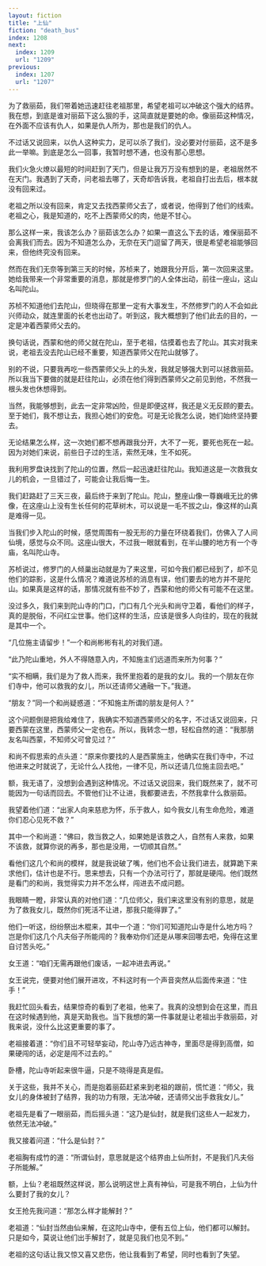 ```yaml
---
layout: fiction
title: "上仙"
fiction: "death_bus"
index: 1208
next:
  index: 1209
  url: "1209"
previous:
  index: 1207
  url: "1207"
---
```

为了救丽茹，我们带着她迅速赶往老祖那里，希望老祖可以冲破这个强大的结界。我在想，到底是谁对丽茹下这么狠的手，这简直就是要她的命。像丽茹这种情况，在外面不应该有仇人，如果是仇人所为，那也是我们的仇人。

不过话又说回来，以仇人这种实力，足可以杀了我们，没必要对付丽茹，这不是多此一举嘛。到底是怎么一回事，我暂时想不通，也没有那心思想。

我们火急火燎以最短的时间赶到了天门，但是让我万万没有想到的是，老祖居然不在天门。我遇到了天奇，问老祖去哪了，天奇却告诉我，老祖自打出去后，根本就没有回来过。

老祖之所以没有回来，肯定又去找西蒙师父去了，或者说，他得到了他们的线索。老祖之心，我是知道的，吃不上西蒙师父的肉，他是不甘心。

那么这样一来，我该怎么办？丽茹该怎么办？如果一直这么下去的话，难保丽茹不会离我们而去。因为不知道怎么办，无奈在天门逗留了两天，很是希望老祖能够回来，但他终究没有回来。

然而在我们无奈等到第三天的时候，苏桢来了，她跟我分开后，第一次回来这里。她给我带来一个非常重要的消息，那就是修罗门的人全体出动，前往一座山，这山名叫陀山。

苏桢不知道他们去陀山，但晓得在那里一定有大事发生，不然修罗门的人不会如此兴师动众，就连里面的长老也出动了。听到这，我大概想到了他们此去的目的，一定是冲着西蒙师父去的。

换句话说，西蒙和他的师父就在陀山，至于老祖，估摸着也去了陀山。其实对我来说，老祖去没去陀山已经不重要，知道西蒙师父在陀山就够了。

别的不说，只要我再吃一些西蒙师父头上的头发，我就足够强大到可以拯救丽茹。所以我当下要做的就是赶往陀山，必须在他们得到西蒙师父之前见到他，不然我一根头发也休想得到。

当然，我能够想到，此去一定非常凶险，但是即便这样，我还是义无反顾的要去。至于她们，我不想让去，我担心她们的安危。可是无论我怎么说，她们始终坚持要去。

无论结果怎么样，这一次她们都不想再跟我分开，大不了一死，要死也死在一起。因为对她们来说，前些日子过的生活，索然无味，生不如死。

我利用罗盘诀找到了陀山的位置，然后一起迅速赶往陀山。我知道这是一次救我女儿的机会，一旦错过了，可能会让我后悔一生。

我们赶路赶了三天三夜，最后终于来到了陀山。陀山，整座山像一尊巍峨无比的佛像，在这座山上没有生长任何的花草树木，可以说是一毛不拔之山，像这样的山真是难得一见。

当我们步入陀山的时候，感觉周围有一股无形的力量在环绕着我们，仿佛入了人间仙境，感觉与众不同。这座山很大，不过我一眼就看到，在半山腰的地方有一个寺庙，名叫陀山寺。

苏桢说过，修罗门的人倾巢出动就是为了来这里，可如今我们都已经到了，却不见他们的踪影，这是什么情况？难道说苏桢的消息有误，他们要去的地方并不是陀山。如果真是这样的话，那情况就有些不妙了，西蒙和他的师父有可能不在这里。

没过多久，我们来到陀山寺的门口，门口有几个光头和尚守卫着，看他们的样子，真的是脱俗，不问红尘世事。他们这样的生活，应该是很多人向往的，现在的我就是其中一个。

“几位施主请留步！”一个和尚彬彬有礼的对我们道。

“此乃陀山重地，外人不得随意入内，不知施主们远道而来所为何事？”

“实不相瞒，我们是为了救人而来，我怀里抱着的是我的女儿。我的一个朋友在你们寺中，他可以救我的女儿，所以还请师父通融一下。”我道。

“朋友？”同一个和尚疑惑道：“不知施主所谓的朋友是何人？”

这个问题倒是把我给难住了，我确实不知道西蒙师父的名字，不过话又说回来，只要西蒙在这里，西蒙师父一定也在。所以，我转念一想，轻松自然的道：“我那朋友名叫西蒙，不知师父可曾见过？”

和尚不假思索的点头道：“原来你要找的人是西蒙施主，他确实在我们寺中，不过他进来之时就说了，无论什么人找他，一律不见，所以还请几位施主回去吧。”

额，我无语了，没想到会遇到这种情况。不过话又说回来，我们既然来了，就不可能因为一句话而回去。不管他们让不让进，我都要进去，不然我拿什么救丽茹。

我望着他们道：“出家人向来慈悲为怀，乐于救人，如今我女儿有生命危险，难道你们忍心见死不救？”

其中一个和尚道：“佛曰，救当救之人，如果她是该救之人，自然有人来救，如果不该救，就算你说的再多，那也是没用，一切顺其自然。”

看他们这几个和尚的模样，就是我说破了嘴，他们也不会让我们进去，就算跪下来求他们，估计也是不行。思来想去，只有一个办法可行了，那就是硬闯。他们既然是看门的和尚，我觉得实力并不怎么样，闯进去不成问题。

我眼睛一瞪，非常认真的对他们道：“几位师父，我们来这里没有别的意思，就是为了救我女儿，既然你们死活不让进，那我只能得罪了。”

他们一听这，纷纷祭出木棍来，其中一个道：“你们可知道陀山寺是什么地方吗？岂是你们这几个凡夫俗子所能闯的？我奉劝你们还是从哪来回哪去吧，免得在这里自讨苦头吃。”

女王道：“咱们无需再跟他们废话，一起冲进去再说。”

女王说完，便要对他们展开进攻，不料这时有一个声音突然从后面传来道：“住手！”

我赶忙回头看去，结果惊奇的看到了老祖，他来了。我真的没想到会在这里，而且在这时候遇到他，真是天助我也。当下我想的第一件事就是让老祖出手救丽茹，对我来说，没什么比这更重要的事了。

老祖接着道：“你们且不可轻举妄动，陀山寺乃远古神寺，里面尽是得到高僧，如果硬闯的话，必定是闯不过去的。”

卧槽，陀山寺听起来很牛逼，只是不晓得是真是假。

关于这些，我并不关心，而是抱着丽茹赶紧来到老祖的跟前，慌忙道：“师父，我女儿的身体被封了结界，我的功力有限，无法冲破，还请师父出手救我女儿。”

老祖先是看了一眼丽茹，而后摇头道：“这乃是仙封，就是我们这些人一起发力，依然无法冲破。”

我又接着问道：“什么是仙封？”

老祖胸有成竹的道：“所谓仙封，意思就是这个结界由上仙所封，不是我们凡夫俗子所能解。”

额，上仙？老祖既然这样说，那么说明这世上真有神仙，可是我不明白，上仙为什么要封了我的女儿？

女王抢先我问道：“那怎么样才能解封？”

老祖道：“仙封当然由仙来解，在这陀山寺中，便有五位上仙，他们都可以解封。只是如今，莫说让他们出手解封了，就是见我们也见不到。”

老祖的这句话让我又惊又喜又悲伤，他让我看到了希望，同时也看到了失望。